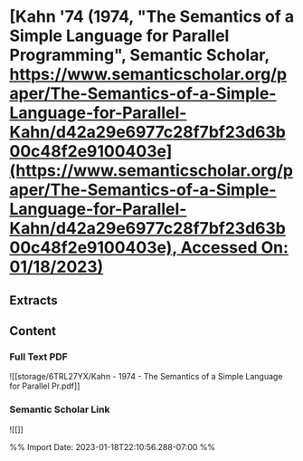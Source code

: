 # [**Kahn** **'74** (1974, "The Semantics of a Simple Language for Parallel Programming", Semantic Scholar, [https://www.semanticscholar.org/paper/The-Semantics-of-a-Simple-Language-for-Parallel-Kahn/d42a29e6977c28f7bf23d63b00c48f2e9100403e](https://www.semanticscholar.org/paper/The-Semantics-of-a-Simple-Language-for-Parallel-Kahn/d42a29e6977c28f7bf23d63b00c48f2e9100403e), Accessed On: 01/18/2023)](zotero://select/library/items/PCDHDFBM)
## Extracts
## Content

### Full Text PDF
![[storage/6TRL27YX/Kahn - 1974 - The Semantics of a Simple Language for Parallel Pr.pdf]]

### Semantic Scholar Link
![[]]


%% Import Date: 2023-01-18T22:10:56.288-07:00 %%
